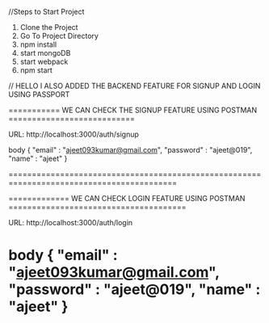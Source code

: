 //Steps to Start Project

1. Clone the Project
2. Go To Project Directory
3. npm install
4. start mongoDB
5. start webpack
6. npm start


// HELLO I ALSO ADDED THE BACKEND FEATURE FOR SIGNUP AND LOGIN USING PASSPORT 

=========== WE CAN CHECK THE SIGNUP FEATURE USING POSTMAN =========================== 

 URL: http://localhost:3000/auth/signup

body 
{
   "email" : "ajeet093kumar@gmail.com",
   "password" : "ajeet@019",
   "name" : "ajeet"
}

==========================================================================================

============= WE CAN CHECK LOGIN FEATURE USING POSTMAN ======================================

URL: http://localhost:3000/auth/login

body
{
   "email" : "ajeet093kumar@gmail.com",
   "password" : "ajeet@019",
   "name" : "ajeet"
}
=====================================================================
